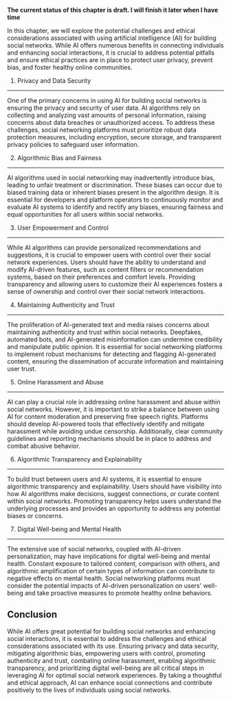 **The current status of this chapter is draft. I will finish it later when I have time**

In this chapter, we will explore the potential challenges and ethical considerations associated with using artificial intelligence (AI) for building social networks. While AI offers numerous benefits in connecting individuals and enhancing social interactions, it is crucial to address potential pitfalls and ensure ethical practices are in place to protect user privacy, prevent bias, and foster healthy online communities.

1. Privacy and Data Security
----------------------------

One of the primary concerns in using AI for building social networks is ensuring the privacy and security of user data. AI algorithms rely on collecting and analyzing vast amounts of personal information, raising concerns about data breaches or unauthorized access. To address these challenges, social networking platforms must prioritize robust data protection measures, including encryption, secure storage, and transparent privacy policies to safeguard user information.

2. Algorithmic Bias and Fairness
--------------------------------

AI algorithms used in social networking may inadvertently introduce bias, leading to unfair treatment or discrimination. These biases can occur due to biased training data or inherent biases present in the algorithm design. It is essential for developers and platform operators to continuously monitor and evaluate AI systems to identify and rectify any biases, ensuring fairness and equal opportunities for all users within social networks.

3. User Empowerment and Control
-------------------------------

While AI algorithms can provide personalized recommendations and suggestions, it is crucial to empower users with control over their social network experiences. Users should have the ability to understand and modify AI-driven features, such as content filters or recommendation systems, based on their preferences and comfort levels. Providing transparency and allowing users to customize their AI experiences fosters a sense of ownership and control over their social network interactions.

4. Maintaining Authenticity and Trust
-------------------------------------

The proliferation of AI-generated text and media raises concerns about maintaining authenticity and trust within social networks. Deepfakes, automated bots, and AI-generated misinformation can undermine credibility and manipulate public opinion. It is essential for social networking platforms to implement robust mechanisms for detecting and flagging AI-generated content, ensuring the dissemination of accurate information and maintaining user trust.

5. Online Harassment and Abuse
------------------------------

AI can play a crucial role in addressing online harassment and abuse within social networks. However, it is important to strike a balance between using AI for content moderation and preserving free speech rights. Platforms should develop AI-powered tools that effectively identify and mitigate harassment while avoiding undue censorship. Additionally, clear community guidelines and reporting mechanisms should be in place to address and combat abusive behavior.

6. Algorithmic Transparency and Explainability
----------------------------------------------

To build trust between users and AI systems, it is essential to ensure algorithmic transparency and explainability. Users should have visibility into how AI algorithms make decisions, suggest connections, or curate content within social networks. Promoting transparency helps users understand the underlying processes and provides an opportunity to address any potential biases or concerns.

7. Digital Well-being and Mental Health
---------------------------------------

The extensive use of social networks, coupled with AI-driven personalization, may have implications for digital well-being and mental health. Constant exposure to tailored content, comparison with others, and algorithmic amplification of certain types of information can contribute to negative effects on mental health. Social networking platforms must consider the potential impacts of AI-driven personalization on users' well-being and take proactive measures to promote healthy online behaviors.

Conclusion
----------

While AI offers great potential for building social networks and enhancing social interactions, it is essential to address the challenges and ethical considerations associated with its use. Ensuring privacy and data security, mitigating algorithmic bias, empowering users with control, promoting authenticity and trust, combating online harassment, enabling algorithmic transparency, and prioritizing digital well-being are all critical steps in leveraging AI for optimal social network experiences. By taking a thoughtful and ethical approach, AI can enhance social connections and contribute positively to the lives of individuals using social networks.
